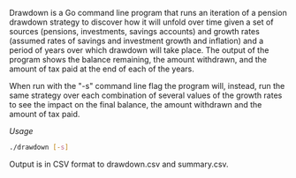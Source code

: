 Drawdown is a Go command line program that runs an iteration of a pension drawdown strategy to discover how it will unfold over time given a set of sources (pensions, investments, savings accounts) and growth rates (assumed rates of savings and investment growth and inflation) and a period of years over which drawdown will take place. The output of the program shows the balance remaining, the amount withdrawn, and the amount of tax paid at the end of each of the years. 

When run with the "-s" command line flag the program will, instead, run the same strategy over each combination of several values of the growth rates to see the impact on the final balance, the amount withdrawn and the amount of tax paid.

*Usage*
```sh
./drawdown [-s]
```

Output is in CSV format to drawdown.csv and summary.csv.